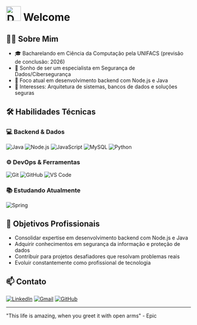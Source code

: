 #  <img src="https://github.com/user-attachments/assets/645a2bad-8a5c-4865-9aeb-5d70c1b2116b" alt="Descrição" width="40"> Welcome



## 👨‍💻 Sobre Mim

- 🎓 Bacharelando em Ciência da Computação pela UNIFACS (previsão de conclusão: 2026)
- 🔐 Sonho de ser um especialista em Segurança de Dados/Cibersegurança
- 🚀 Foco atual em desenvolvimento backend com Node.js e Java
- 🧠 Interesses: Arquitetura de sistemas, bancos de dados e soluções seguras

## 🛠 Habilidades Técnicas

### 💻 Backend & Dados
![Java](https://img.shields.io/badge/Java-ED8B00?style=for-the-badge&logo=openjdk&logoColor=white)
![Node.js](https://img.shields.io/badge/Node.js-339933?style=for-the-badge&logo=nodedotjs&logoColor=white)
![JavaScript](https://img.shields.io/badge/JavaScript-F7DF1E?style=for-the-badge&logo=javascript&logoColor=black)
![MySQL](https://img.shields.io/badge/MySQL-4479A1?style=for-the-badge&logo=mysql&logoColor=white)
![Python](https://img.shields.io/badge/Python-FFD43B?style=for-the-badge&logo=python&logoColor=blue)

### ⚙️ DevOps & Ferramentas
![Git](https://img.shields.io/badge/Git-F05032?style=for-the-badge&logo=git&logoColor=white)
![GitHub](https://img.shields.io/badge/GitHub-181717?style=for-the-badge&logo=github&logoColor=white)
![VS Code](https://img.shields.io/badge/VS_Code-007ACC?style=for-the-badge&logo=visual-studio-code&logoColor=white)

### 📚 Estudando Atualmente
![Spring](https://img.shields.io/badge/Spring-6DB33F?style=for-the-badge&logo=spring&logoColor=white)

## 🎯 Objetivos Profissionais

- Consolidar expertise em desenvolvimento backend com Node.js e Java
- Adquirir conhecimentos em segurança da informação e proteção de dados
- Contribuir para projetos desafiadores que resolvam problemas reais
- Evoluir constantemente como profissional de tecnologia

## 📫 Contato

[![LinkedIn](https://img.shields.io/badge/LinkedIn-0077B5?style=for-the-badge&logo=linkedin&logoColor=white)](https://www.linkedin.com/in/vitor09/)
[![Gmail](https://img.shields.io/badge/Gmail-D14836?style=for-the-badge&logo=gmail&logoColor=white)](mailto:jvno09229009@gmail.com)
[![GitHub](https://img.shields.io/badge/GitHub-100000?style=for-the-badge&logo=github&logoColor=white)](https://github.com/VihSousa)

---

"This life is amazing, when you greet it with open arms" - Epic
